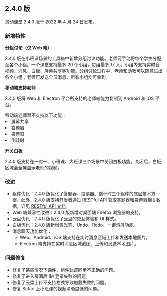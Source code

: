 ## 2.4.0 版

灵动课堂 2.4.0 版于 2022 年 4 月 24 日发布。

### 新增特性

**分组讨论（仅 Web 端）**

2.4.0 版在小班课场景的工具箱中新增分组讨论功能。老师可手动将每个学生分配至各个小组。一个课堂支持最多 20 个小组，每组最多 17 人。小组内支持实时音视频、消息、白板、屏幕共享等功能。分组讨论过程中，老师和助教可以随意进出各个小组；老师可发送全员消息，所有小组均可收到。

**移动端支持老师**

2.4.0 版将 Web 和 Electron 平台所支持的老师端能力复制到 Android 和 iOS 平台。

<div class="alert note">移动端老师暂不支持以下功能：<li>屏幕共享</li><li>答题器</li><li>投票器</li><li>倒计时</li></div>

**开关白板**

2.4.0 版支持在一对一、小班课、大班课三个场景中关闭白板功能。关闭后，白板区域会全屏显示老师的视频。

### 改进

-   组件优化：2.4.0 版优化了答题器、投票器、倒计时三个组件的底层技术方案。此外，2.4.0 版支持开发者通过 RESTful API 获取答题器和投票器相关数据，详见 [RESTful API 文档](/cn/agora-class/agora_class_restful_api?platform=iOS)。
-   Web 端兼容性改进：2.4.0 版新增对桌面端 Firefox 浏览器的支持。
-   云盘优化：2.4.0 版优化了云盘的交互体验和 UI 样式。
-   白板优化：2.4.0 版新增激光笔、Undo、Redo、一键清屏功能。
-   消息聊天功能优化：
    -   Web、Android、iOS 端支持在实时消息区域上传和发送本地图片。
    -   Electron 端支持在实时消息区域截图、上传和发送本地图片。

### 问题修复

-   修复了某些情况下课件、组件轨迹同步不正确的问题。
-   修复了进入房间后 IM 登录失败的问题。
-   修复了云盘上传不支持格式导致加载失败的问题。
-   修复 Safari 上小班课的视频清晰度低的问题。
